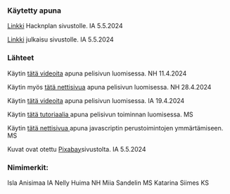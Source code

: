 ### Käytetty apuna
<p><a href="https://app.hacknplan.com/p/201770/kanban?categoryId=0&boardId=0">Linkki</a> Hacknplan sivustolle. IA 5.5.2024</p>
<p><a href="#">Linkki</a> julkaisu sivustolle. IA 5.5.2024</p>

### Lähteet
<p>Käytin <a href="https://www.youtube.com/watch?v=4AHot187Lj0">tätä videoita</a> apuna pelisivun luomisessa. NH 11.4.2024</p>
<p>Käytin myös <a href="https://codeactually.com/interactivequiz_dropdown.html">tätä nettisivua</a> 
apuna pelisivun luomisessa. NH 28.4.2024</p>
<p>Käytin <a href="https://www.youtube.com/watch?v=PBcqGxrr9g8&ab_channel=GreatStack">tätä videoita</a> apuna pelisivun luomisessa. IA 19.4.2024</p>
<p>Käytin <a href="https://tahazsh.com/blog/seamless-ui-with-js-drag-to-reorder-example"> tätä tutoriaalia </a> apuna pelisivun toiminnan luomisessa. MS</p>
<p>Käytin <a href="https://www.w3schools.com/js/default.asp"> tätä nettisivua </a> apuna javascriptin perustoimintojen ymmärtämiseen. MS</p>
<p>Kuvat ovat otettu <a href="https://pixabay.com/fi/">Pixabay</a>sivustolta. IA 5.5.2024</p>

### Nimimerkit:
<p>Isla Anisimaa IA
Nelly Huima NH
Miia Sandelin MS
Katarina Siimes KS</p>
